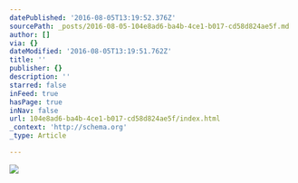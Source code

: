 ```yaml
---
datePublished: '2016-08-05T13:19:52.376Z'
sourcePath: _posts/2016-08-05-104e8ad6-ba4b-4ce1-b017-cd58d824ae5f.md
author: []
via: {}
dateModified: '2016-08-05T13:19:51.762Z'
title: ''
publisher: {}
description: ''
starred: false
inFeed: true
hasPage: true
inNav: false
url: 104e8ad6-ba4b-4ce1-b017-cd58d824ae5f/index.html
_context: 'http://schema.org'
_type: Article

---
```

![](https://the-grid-user-content.s3-us-west-2.amazonaws.com/e9538934-414b-4564-95a6-32b5fd5a16f6.jpg)